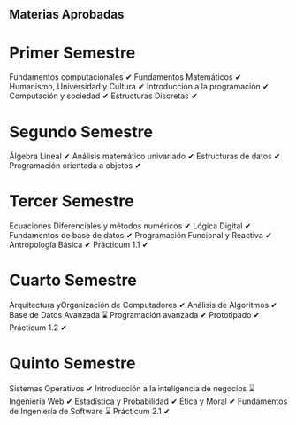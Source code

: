 ## Materias Aprobadas

# Primer Semestre
Fundamentos computacionales ✔
Fundamentos Matemáticos ✔
Humanismo, Universidad y Cultura ✔
Introducción a la programación ✔
Computación y sociedad ✔
Estructuras Discretas ✔

# Segundo Semestre
Álgebra Lineal ✔
Análisis matemático univariado ✔
Estructuras de datos ✔
Programación orientada a objetos ✔

# Tercer Semestre
Ecuaciones Diferenciales y métodos numéricos ✔
Lógica Digital ✔
Fundamentos de base de datos ✔
Programación Funcional y Reactiva ✔
Antropología Básica ✔
Prácticum 1.1 ✔

# Cuarto Semestre
Arquitectura yOrganización de Computadores ✔
Análisis de Algoritmos ✔
Base de Datos Avanzada ⌛
Programación avanzada ✔
Prototipado ✔
Prácticum 1.2 ✔

# Quinto Semestre
Sistemas Operativos ✔
Introducción a la inteligencia de negocios ⌛
Ingeniería Web ✔ 
Estadística y Probabilidad ✔
Ética y Moral ✔
Fundamentos de Ingeniería de Software ⌛
Prácticum 2.1 ✔
